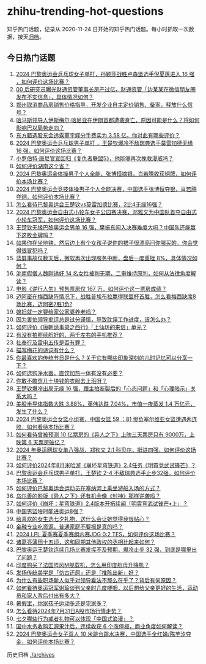 # zhihu-trending-hot-questions

知乎热门话题，记录从 2020-11-24
日开始的知乎热门话题。每小时抓取一次数据，按天[归档](./archives)。

## 今日热门话题

<!-- BEGIN -->
<!-- 最后更新时间 Thu Aug 01 2024 03:00:28 GMT+0800 (China Standard Time) -->

1. [2024 巴黎奥运会乒乓球女子单打，孙颖莎战胜卢森堡选手倪夏莲进入 16 强 ，如何评价这场比赛？](https://www.zhihu.com/question/663085305)
1. [00 后研究员曝光财通资管董事长房产过亿，财通资管「边某某在微信朋友圈发布不实信息」，具体情况如何？](https://www.zhihu.com/question/662895457)
1. [郑州取消商品房销售价格指导，开发企业自主定价销售、备案，释放什么信号？](https://www.zhihu.com/question/663101344)
1. [哈马斯领导人伊斯梅尔·哈尼亚在伊朗首都遭袭身亡，原因可能是什么？将如何影响巴以局势走向？](https://www.zhihu.com/question/663066016)
1. [东方甄选股东会透露董宇辉分手费实为 3.58 亿，你对此有哪些评价？](https://www.zhihu.com/question/662745840)
1. [2024 巴黎奥运会乒乓球男子单打 ，王楚钦爆冷不敌瑞典选手莫雷加德无缘 16 强，如何评价这场比赛？](https://www.zhihu.com/question/663083499)
1. [小罗伯特·唐尼官宣回归《复仇者联盟5》，他能够再次挽救漫威吗？](https://www.zhihu.com/question/662791869)
1. [如何评价湖南这个省？](https://www.zhihu.com/question/28560316)
1. [2024 巴黎奥运会体操男子个人全能，张博恒摘银，肖若腾收获铜牌，如何评价本场比赛？](https://www.zhihu.com/question/663121212)
1. [2024 巴黎奥运会竞技体操男子个人全能决赛，中国选手张博恒夺银，肖若腾夺铜，如何评价本场比赛？](https://www.zhihu.com/question/663109036)
1. [怎么看待巴黎奥运会王楚钦vs莫雷加德比赛，2比4无缘16强？](https://www.zhihu.com/question/663090166)
1. [2024 巴黎奥运会自由式小轮车女子公园赛决赛，邓雅文为中国队首夺自由式小轮车冠军，如何评价这场比赛？](https://www.zhihu.com/question/663102680)
1. [王楚钦无缘巴黎奥运会男单 16 强，樊振东闯入决赛难度大吗？中国队还能赢下这枚金牌吗？](https://www.zhihu.com/question/663090937)
1. [如果你在坐地铁，然后边上有个女孩子说你的裙子很漂亮问你哪买的，你会觉得很冒犯吗？](https://www.zhihu.com/question/660570325)
1. [蓝屏事故仅数天后，微软再次出现服务中断，盘后一度重挫 8%，具体情况如何？](https://www.zhihu.com/question/663059762)
1. [洮南假僧人魏刚诱奸 14 名女性被判无期，二审维持原判，如何从法律角度解读？](https://www.zhihu.com/question/662924659)
1. [电影《逆行人生》预售票房仅 167 万，如何评价这一票房成绩？](https://www.zhihu.com/question/662866220)
1. [迈阿密在梅西缺阵情况下，战胜普埃布拉赢得联盟杯首胜，怎么看梅西缺席8场比赛，迈阿密7胜1负?](https://www.zhihu.com/question/662806284)
1. [媳妇就一定要给家公家婆养老吗？](https://www.zhihu.com/question/662877348)
1. [因为害怕领导批评总是过分谨慎，导致耽误工作进度，该怎么办？](https://www.zhihu.com/question/662639415)
1. [如何评价《唐朝诡事录之西行》「上仙坊的来信」单元？](https://www.zhihu.com/question/662825931)
1. [有没有拍照续航好的，两千左右的手机推荐？](https://www.zhihu.com/question/662770051)
1. [社奉行及雷电五传是否有罪？](https://www.zhihu.com/question/662702622)
1. [描写梅花的诗词有什么？](https://www.zhihu.com/question/663030737)
1. [你最喜欢的传统节日是什么？关于它有哪些印象深刻的儿时记忆可以分享一下？](https://www.zhihu.com/question/661126711)
1. [如何选购净水器，直饮加热一体有没有必要？](https://www.zhihu.com/question/656305192)
1. [你敢不敢穿几十块钱的衣服去上班呀？](https://www.zhihu.com/question/660335755)
1. [王楚钦爆冷出局无缘 16 强，跟主拍断裂后的「心态问题」和「心理暗示」关系大吗？](https://www.zhihu.com/question/663095051)
1. [美股半导体指数大跌 3.88%，英伟达跌 7.04%，市值一夜蒸发 1.4 万亿元，发生了什么？](https://www.zhihu.com/question/663059771)
1. [2024 巴黎奥运会女篮小组赛，中国女篮 59 ：81 惨负塞尔维亚女篮遭遇两连败，如何看待本场比赛？](https://www.zhihu.com/question/663097079)
1. [如何看待曾被预测 10 亿票房的《异人之下》上映三天票房只有 9000万，上映第 6 天票房破亿？](https://www.zhihu.com/question/662961559)
1. [2024 年奥运网球女单八强战，郑钦文 2:1 科贝尔，挺进四强，如何评价这场比赛？](https://www.zhihu.com/question/663116040)
1. [如何评价2024年8月米哈游《崩坏星穹铁道》2.4任务《明霄竞武试锋芒》？](https://www.zhihu.com/question/662967312)
1. [巴黎奥运会乒乓球男子单打，王楚钦 2-4 不敌瑞典选手止步32强，如何评价本场比赛？](https://www.zhihu.com/question/663089699)
1. [如何评价巴黎奥运会运动员在塞纳河上乘坐游船入场的方式？](https://www.zhihu.com/question/662675878)
1. [乌尔善的影版《异人之下》还有机会像《封神》那样逆袭吗？](https://www.zhihu.com/question/662983123)
1. [如何评价《崩坏：星穹铁道》2.4版本开拓续闻「明霄竞武试锋芒•上」？](https://www.zhihu.com/question/663076379)
1. [中国男篮啥时能进奥运8强？](https://www.zhihu.com/question/662061881)
1. [给喜欢的女生选七夕礼物，送什么会让她觉得我很贴心？](https://www.zhihu.com/question/662470228)
1. [金融专业吃资源，普通家庭不要报是真的吗？](https://www.zhihu.com/question/613201426)
1. [2024 LPL 夏季赛夏季赛组内赛JDG 0:2 TES，如何评价这场比赛？](https://www.zhihu.com/question/663098481)
1. [诸葛亮薄田十五顷，这和同期其他政权的丞相比起来如何？](https://www.zhihu.com/question/663034718)
1. [巴黎奥运王楚钦连续几场比赛发挥不及预期，爆冷止步 32 强，到底是哪里出了问题？](https://www.zhihu.com/question/663090253)
1. [印度购买了法国阵风M舰载机，怎么用印度航母升降机？](https://www.zhihu.com/question/662787607)
1. [发扬传统美学是「仿古还原」还是「推陈出新」好？](https://www.zhihu.com/question/662878289)
1. [为什么有些职场新人似乎对领导看法不那么在乎了？背后有何原因？](https://www.zhihu.com/question/662639520)
1. [如何看待奥运冠军谢瑜谈到父亲时几度哽咽，以后想给父亲更好的生活，运动员和家人背后付出有多大？](https://www.zhihu.com/question/663108304)
1. [暑假里，你家孩子运动多还是宅家多？](https://www.zhihu.com/question/662083442)
1. [怎么看待2024年7月31日A股市场行情走势？](https://www.zhihu.com/question/663070265)
1. [七夕哪些行为或者礼物可以体现「中国式浪漫」？](https://www.zhihu.com/question/662470169)
1. [国中水务收购汇源果汁后，连续收获 6 个涨停板，商业角度如何解读？](https://www.zhihu.com/question/662897724)
1. [2024 巴黎奥运会女子双人 10 米跳台跳水决赛，中国选手全红婵/陈芋汐夺金，如何评价本场比赛？](https://www.zhihu.com/question/662911247)

<!-- END -->

历史归档 [./archives](./archives)
